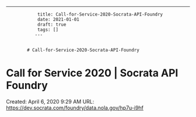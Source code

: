 ---
                title: Call-for-Service-2020-Socrata-API-Foundry
                date: 2021-01-01    
                draft: true
                tags: []
               ---


            # Call-for-Service-2020-Socrata-API-Foundry

# Call for Service 2020 | Socrata API Foundry
Created: April 6, 2020 9:29 AM
URL: https://dev.socrata.com/foundry/data.nola.gov/hp7u-i9hf